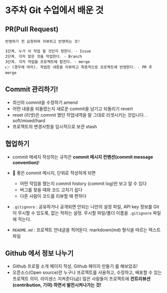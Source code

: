 # 3주차 Git 수업에서 배운 것

## PR(Pull Request)
```
반영하기 전 요청하여 리뷰하고 반영하는 것!

1단계. 누가 이 작업 할 것인지 정한다. - Issue 
2단계. 각자 맡은 것을 작업한다. - Branch 
3단계. 각자 작업을 프로젝트에 합친다. - merge 
👉 (경우에 따라). 작업한 내용을 리뷰하고 최종적으로 프로젝트에 반영한다. - PR 후 merge
```

## Commit 관리하기!
- 최신의 commit을 수정하기 amend
- 어떤 내용을 되돌렸는지 새로운 commit을 남기고 되돌리기 revert
- reset (리셋)은 commit 했던 작업내역을 말 그대로 리셋시키는 것입니다.
  . soft/mixed/hard 
- 프로젝트의 변경사항을 임시적으로 보관 stash

## 협업하기
- commit 메세지 작성하는 규칙은 **commit 메시지 컨벤션(commit message convention)**!
- 👀 좋은 commit 메시지, 단위로 작성하게 되면
    - 어떤 작업을 했는지 commit history (commit log)만 보고 알 수 있다
    - 버그를 찾을 때와 코드 고치기 쉽다
    - 다른 사람이 코드를 리뷰할 때 편하다  

- `.gitignore` : 공유하거나 공개되면 안되는 나만의 설정 파일, API key 정보를 Git이 무시할 수 있도록, 없는 척하는 설정. 무시할 파일/폴더 이름을 `.gitignore` 파일에 적는다. 
- `README.md` : 프로젝트 안내글을 적어둔다. markdown(md) 형식을 따르는 텍스트파일

## Github 에서 정보 나누기
- Github 프로필 소개 페이지 작성, Github 페이지 만들기 를 해보았죠!
- 오픈소스(Open source)란 누구나 프로젝트를 사용하고, 수정하고, 배포할 수 있는 프로젝트 의미. 라이센스 지켜준다(必)
  많은 사람들이 프로젝트에 **컨트리뷰션(contribution, 기여) 하면서 발전시켜나가는 것!**
